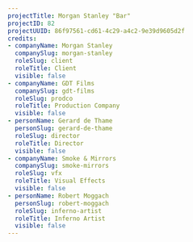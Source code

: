 ```yaml
---
projectTitle: Morgan Stanley "Bar"
projectID: 82
projectUUID: 86f97561-cd61-4c29-a4c2-9e39d9605d2f
credits:
- companyName: Morgan Stanley
  companySlug: morgan-stanley
  roleSlug: client
  roleTitle: Client
  visible: false
- companyName: GDT Films
  companySlug: gdt-films
  roleSlug: prodco
  roleTitle: Production Company
  visible: false
- personName: Gerard de Thame
  personSlug: gerard-de-thame
  roleSlug: director
  roleTitle: Director
  visible: false
- companyName: Smoke & Mirrors
  companySlug: smoke-mirrors
  roleSlug: vfx
  roleTitle: Visual Effects
  visible: false
- personName: Robert Moggach
  personSlug: robert-moggach
  roleSlug: inferno-artist
  roleTitle: Inferno Artist
  visible: false
---
```

